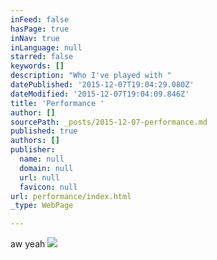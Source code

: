 ```yaml
---
inFeed: false
hasPage: true
inNav: true
inLanguage: null
starred: false
keywords: []
description: "Who I've played with "
datePublished: '2015-12-07T19:04:29.080Z'
dateModified: '2015-12-07T19:04:09.846Z'
title: 'Performance '
author: []
sourcePath: _posts/2015-12-07-performance.md
published: true
authors: []
publisher:
  name: null
  domain: null
  url: null
  favicon: null
url: performance/index.html
_type: WebPage

---
```

aw yeah
![](https://the-grid-user-content.s3-us-west-2.amazonaws.com/618dcd60-7165-4bf8-864f-ca6393e48809.jpg)